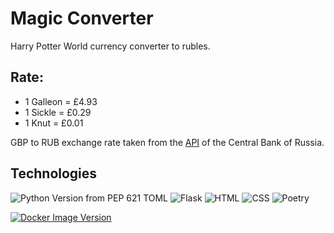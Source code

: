 # Magic Converter
Harry Potter World currency converter to rubles.

## Rate:
- 1 Galleon = £4.93
- 1 Sickle = £0.29
- 1 Knut = £0.01

GBP to RUB exchange rate taken from the [API](https://www.cbr-xml-daily.ru/daily_json.js) of the Central Bank of Russia.

## Technologies
![Python Version from PEP 621 TOML](https://img.shields.io/python/required-version-toml?tomlFilePath=https%3A%2F%2Fraw.githubusercontent.com%2Fw1ghton%2Fmagic-converter%2Frefs%2Fheads%2Fmaster%2Fpyproject.toml&style=for-the-badge&logo=python&label=Python)
![Flask](https://img.shields.io/badge/Flask-gray?style=for-the-badge&logo=flask)
![HTML](https://img.shields.io/badge/HTML-gray?style=for-the-badge&logo=html5)
![CSS](https://img.shields.io/badge/CSS-gray?logo=css3&style=for-the-badge&logoColor=1572B6)
![Poetry](https://img.shields.io/badge/Poetry-gray?style=for-the-badge&logo=poetry)

[![Docker Image Version](https://img.shields.io/docker/v/w1ghton/magic-converter?style=for-the-badge&logo=docker&label=Docker)](https://hub.docker.com/r/w1ghton/magic-converter)

